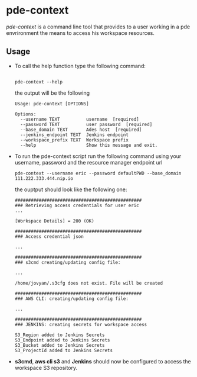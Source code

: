 # pde-context

*pde-context* is a command line tool that provides to a user working in a pde envrironment the means to access his workspace resources.


## Usage


* To call the help function type the following command:
  ```

  pde-context --help

  ```
  the output will be the following
  ```
  Usage: pde-context [OPTIONS]

  Options:
    --username TEXT          username  [required]
    --password TEXT          user password  [required]
    --base_domain TEXT       Ades host  [required]
    --jenkins_endpoint TEXT  Jenkins endpoint
    --workspace_prefix TEXT  Workspace prefix
    --help                   Show this message and exit.

  ```

* To run the pde-context script run the following command using your username, password and the resource manager endpoint url
  ```
  pde-context --username eric --password defaultPWD --base_domain 111.222.333.444.nip.io
  ```
  the ouptput should look like the following one:
  ```
  ################################################
  ### Retrieving access credentials for user eric 
  ...
 
  [Workspace Details] = 200 (OK)

  ################################################
  ### Access credential json 

  ...

  ################################################
  ### s3cmd creating/updating config file: 

  ...
  
  /home/jovyan/.s3cfg does not exist. File will be created

  ################################################
  ### AWS CLI: creating/updating config file: 

  ...

  ################################################
  ### JENKINS: creating secrets for workspace access 

  S3_Region added to Jenkins Secrets
  S3_Endpoint added to Jenkins Secrets
  S3_Bucket added to Jenkins Secrets
  S3_ProjectId added to Jenkins Secrets
  ```
  
 * **s3cmd**, **aws cli s3** and **Jenkins** should now be configured to access the workspace S3 repository.
